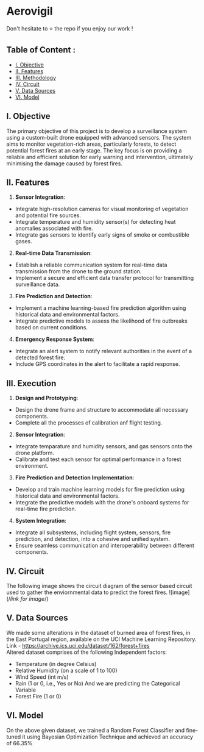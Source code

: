 # Aerovigil

Don't hesitate to ⭐ the repo if you enjoy our work !

## Table of Content :
- [I. Objective](https://github.com/tanishqv010/Aerovigil/edit/main/README.md#i-objective)
- [II. Features](https://github.com/tanishqv010/Aerovigil/edit/main/README.md#ii-features)
- [III. Methodology](https://github.com/tanishqv010/Aerovigil/edit/main/README.md#iii-methodology)
- [IV. Circuit](https://github.com/tanishqv010/Aerovigil/edit/main/README.md#vi-circuit)
- [V. Data Sources](https://github.com/tanishqv010/Aerovigil/edit/main/README.md#v-data-sources)
- [VI. Model](https://github.com/tanishqv010/Aerovigil/edit/main/README.md#vi-model)

## I. Objective
The primary objective of this project is to develop a surveillance system using a custom-built drone equipped with advanced sensors. The system aims to monitor vegetation-rich areas, particularly forests, to detect potential forest fires at an early stage. The key focus is on providing a reliable and efficient solution for early warning and intervention, ultimately minimising the damage caused by forest fires.

## II. Features
1. **Sensor Integration**:
- Integrate high-resolution cameras for visual monitoring of vegetation and potential fire sources.
- Integrate temperature and humidity sensor(s) for detecting heat anomalies associated with fire.
- Integrate gas sensors to identify early signs of smoke or combustible gases.

2. **Real-time Data Transmission**:
- Establish a reliable communication system for real-time data transmission from the drone to the ground station.
- Implement a secure and efficient data transfer protocol for transmitting surveillance data.

3. **Fire Prediction and Detection**:
- Implement a machine learning-based fire prediction algorithm using historical data and environmental factors.
- Integrate predictive models to assess the likelihood of fire outbreaks based on current conditions.

4. **Emergency Response System**:
- Integrate an alert system to notify relevant authorities in the event of a detected forest fire.
- Include GPS coordinates in the alert to facilitate a rapid response.

## III. Execution
1. **Design and Prototyping**:
- Design the drone frame and structure to accommodate all necessary components.
- Complete all the processes of calibration anf flight testing.

2. **Sensor Integration**:
- Integrate temparature and humidity sensors, and gas sensors onto the drone platform.
- Calibrate and test each sensor for optimal performance in a forest environment.

3. **Fire Prediction and Detection Implementation**:
- Develop and train machine learning models for fire prediction using historical data and environmental factors.
- Integrate the predictive models with the drone's onboard systems for real-time fire prediction.

4. **System Integration**:
- Integrate all subsystems, including flight system, sensors, fire prediction, and detection, into a cohesive and unified system.
- Ensure seamless communication and interoperability between different components.

## IV. Circuit
The following image shows the circuit diagram of the sensor based circuit used to gather the enviornmental data to predict the forest fires.
![image](/*link for image*/)

## V. Data Sources
We made some alterations in the dataset of burned area of forest fires, in the East Portugal region, available on the UCI Machine Learning Repository.
<br/>Link - https://archive.ics.uci.edu/dataset/162/forest+fires
<br/>Altered dataset comprises of the following Independent factors:
- Temperature (in degree Celsius)
- Relative Humidity (on a scale of 1 to 100)
- Wind Speed (int m/s)
- Rain (1 or 0, i.e., Yes or No)
And we are predicting the Categorical Variable
- Forest Fire (1 or 0)

## VI. Model
On the above given dataset, we trained a Random Forest Classifier and fine-tuned it using Bayesian Optimization Technique and achieved an accuracy of 66.35%
